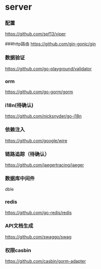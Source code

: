 # server
### 配置
https://github.com/spf13/viper

###http路由
https://github.com/gin-gonic/gin

### 数据验证
https://github.com/go-playground/validator

### orm
https://github.com/go-gorm/gorm

### i18n(待确认)
https://github.com/nicksnyder/go-i18n

### 依赖注入
https://github.com/google/wire

### 链路追踪（待确认）
https://github.com/jaegertracing/jaeger

### 数据库中间件
dble

### redis
https://github.com/go-redis/redis

### API文档生成
https://github.com/swaggo/swag

### 权限casbin
https://github.com/casbin/gorm-adapter
